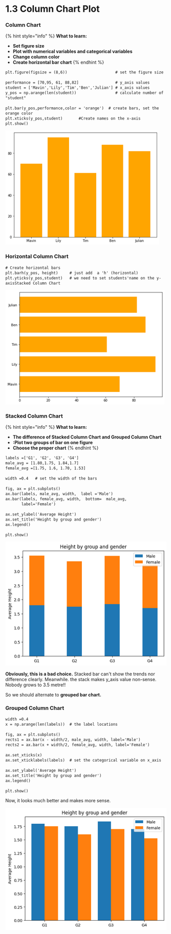 # 1.3 Column Chart Plot

### Column Chart

{% hint style="info" %}
**What to learn:**

* **Set figure size** 
* **Plot with numerical  variables and categorical variables**
* **Change column color**
* **Create horizontal bar chart**
{% endhint %}

```text
plt.figure(figsize = (8,6))                     # set the figure size

performance = [70,95, 61, 88,82]                # y_axis values
student = ['Mavin','Lily','Tim','Ben','Julian'] # x_axis values
y_pos = np.arange(len(student))                 # calculate number of "student"

plt.bar(y_pos,performance,color = 'orange')  # create bars, set the orange color 
plt.xticks(y_pos,student)       #Create names on the x-axis
plt.show()
```

![Figure 1.3.1 Column Chart](../../.gitbook/assets/download-2%20%281%29.png)

### Horizontal Column Chart

```text
# Create horizontal bars
plt.barh(y_pos, height)     # just add  a 'h' (horizontal)
plt.yticks(y_pos,student)   # we need to set students'name on the y-axisStacked Column Chart
```

![Figure 1.3.2 Horizontal Column Chart](../../.gitbook/assets/download.png)

### Stacked Column Chart

{% hint style="info" %}
**What to learn:**

* **The difference of Stacked Column Chart and Grouped Column Chart**
* **:Plot two groups of bar on one figure**
* **Choose  the proper chart** 
{% endhint %}

```text
labels =['G1', 'G2', 'G3', 'G4']
male_avg = [1.80,1.75, 1.84,1.7]
female_avg =[1.75, 1.6, 1.70, 1.53]

width =0.4   # set the width of the bars

fig, ax = plt.subplots()
ax.bar(labels, male_avg, width,  label ='Male')
ax.bar(labels, female_avg, width,  bottom=  male_avg,
       label='Female')
       
ax.set_ylabel('Average Height')
ax.set_title('Height by group and gender')
ax.legend()

plt.show()
```

![Figure 1.3.3  Stacked Column Chart](../../.gitbook/assets/download-2.png)

**Obviously, this is a bad choice.** Stacked bar can't show  the trends nor difference clearly. Meanwhile. the stack makes y\_axis value non-sense.  Nobody grows to 3.5 metre!!

So we should alternate to  **grouped bar chart.**

### **Grouped Column Chart**

```text
width =0.4
x = np.arange(len(labels))  # the label locations

fig, ax = plt.subplots()
rects1 = ax.bar(x - width/2, male_avg, width, label='Male')
rects2 = ax.bar(x + width/2, female_avg, width, label='Female')

ax.set_xticks(x)
ax.set_xticklabels(labels)  # set the categorical variable on x_axis
       
ax.set_ylabel('Average Height')
ax.set_title('Height by group and gender')
ax.legend()

plt.show()
```

Now, it looks much better and makes more sense.

![Figure 1.3.4 Grouped Column Chart](../../.gitbook/assets/download-3.png)

